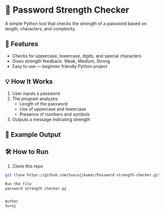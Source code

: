 # 🔐 Password Strength Checker

A simple Python tool that checks the strength of a password based on length, characters, and complexity.

## 🚀 Features

- Checks for uppercase, lowercase, digits, and special characters
- Gives strength feedback: Weak, Medium, Strong
- Easy to use — beginner friendly Python project

## 💡 How It Works

1. User inputs a password
2. The program analyzes:
   - Length of the password
   - Use of uppercase and lowercase
   - Presence of numbers and symbols
3. Outputs a message indicating strength

## 🧪 Example Output

## 🛠 How to Run

1. Clone this repo  
```bash
git clone https://github.com/Suurajjkumar/Password-strength-checker.git

Run the file
password strength checker.py


Author
Suraj